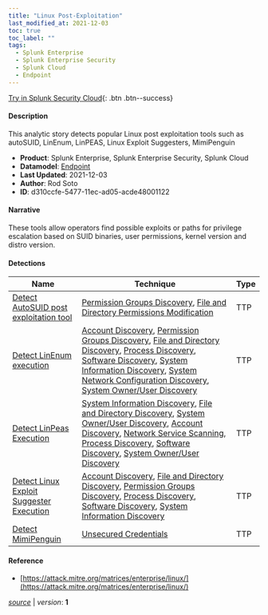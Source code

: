 ```yaml
---
title: "Linux Post-Exploitation"
last_modified_at: 2021-12-03
toc: true
toc_label: ""
tags:
  - Splunk Enterprise
  - Splunk Enterprise Security
  - Splunk Cloud
  - Endpoint
---
```


[Try in Splunk Security Cloud](https://www.splunk.com/en_us/cyber-security.html){: .btn .btn--success}

#### Description

This analytic story detects popular Linux post exploitation tools such as autoSUID, LinEnum, LinPEAS, Linux Exploit Suggesters, MimiPenguin

- **Product**: Splunk Enterprise, Splunk Enterprise Security, Splunk Cloud
- **Datamodel**: [Endpoint](https://docs.splunk.com/Documentation/CIM/latest/User/Endpoint)
- **Last Updated**: 2021-12-03
- **Author**: Rod Soto
- **ID**: d310ccfe-5477-11ec-ad05-acde48001122

#### Narrative

These tools allow operators find possible exploits or paths for privilege escalation based on SUID binaries, user permissions, kernel version and distro version.

#### Detections

| Name        | Technique   | Type         |
| ----------- | ----------- |--------------|
| [Detect AutoSUID post exploitation tool](/endpoint/detect_autosuid_post_exploitation_tool/) | [Permission Groups Discovery](/tags/#permission-groups-discovery), [File and Directory Permissions Modification](/tags/#file-and-directory-permissions-modification) | TTP |
| [Detect LinEnum execution](/endpoint/detect_linenum_execution/) | [Account Discovery](/tags/#account-discovery), [Permission Groups Discovery](/tags/#permission-groups-discovery), [File and Directory Discovery](/tags/#file-and-directory-discovery), [Process Discovery](/tags/#process-discovery), [Software Discovery](/tags/#software-discovery), [System Information Discovery](/tags/#system-information-discovery), [System Network Configuration Discovery](/tags/#system-network-configuration-discovery), [System Owner/User Discovery](/tags/#system-owner/user-discovery) | TTP |
| [Detect LinPeas Execution](/endpoint/detect_linpeas_execution/) | [System Information Discovery](/tags/#system-information-discovery), [File and Directory Discovery](/tags/#file-and-directory-discovery), [System Owner/User Discovery](/tags/#system-owner/user-discovery), [Account Discovery](/tags/#account-discovery), [Network Service Scanning](/tags/#network-service-scanning), [Process Discovery](/tags/#process-discovery), [Software Discovery](/tags/#software-discovery), [System Owner/User Discovery](/tags/#system-owner/user-discovery) | TTP |
| [Detect Linux Exploit Suggester Execution](/endpoint/detect_linux_exploit_suggester_execution/) | [Account Discovery](/tags/#account-discovery), [File and Directory Discovery](/tags/#file-and-directory-discovery), [Permission Groups Discovery](/tags/#permission-groups-discovery), [Process Discovery](/tags/#process-discovery), [Software Discovery](/tags/#software-discovery), [System Information Discovery](/tags/#system-information-discovery) | TTP |
| [Detect MimiPenguin](/endpoint/detect_mimipenguin/) | [Unsecured Credentials](/tags/#unsecured-credentials) | TTP |

#### Reference

* [https://attack.mitre.org/matrices/enterprise/linux/](https://attack.mitre.org/matrices/enterprise/linux/)



[*source*](https://github.com/splunk/security_content/tree/develop/stories/linux_post-exploitation.yml) \| *version*: **1**